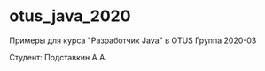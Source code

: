 # otus_java_2020
Примеры для курса "Разработчик Java" в OTUS
Группа 2020-03

Студент: Подставкин А.А.
